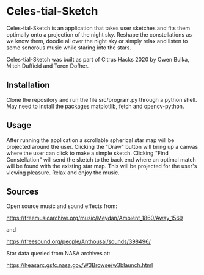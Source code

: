 # Celes-tial-Sketch

Celes-tial-Sketch is an application that takes user sketches and fits them optimally onto a projection of the night sky. Reshape the constellations as we know them, doodle all over the night sky or simply relax and listen to some sonorous music while staring into the stars. 

Celes-tial-Sketch was built as part of Citrus Hacks 2020 by Owen Bulka, Mitch Duffield and Toren Dofher.

## Installation

Clone the repository and run the file src/program.py through a python shell. May need to install the packages matplotlib, fetch and opencv-python.

## Usage

After running the application a scrollable spherical star map will be projected around the user. Clicking the "Draw" button will bring up a canvas where the user can click to make a simple sketch. Clicking "Find Constellation" will send the sketch to the back end where an optimal match will be found with the existing star map. This will be projected for the user's viewing pleasure. Relax and enjoy the music.

## Sources

Open source music and sound effects from:

https://freemusicarchive.org/music/Meydan/Ambient_1860/Away_1569

and

https://freesound.org/people/Anthousai/sounds/398496/

Star data queried from NASA archives at:

https://heasarc.gsfc.nasa.gov/W3Browse/w3blaunch.html
